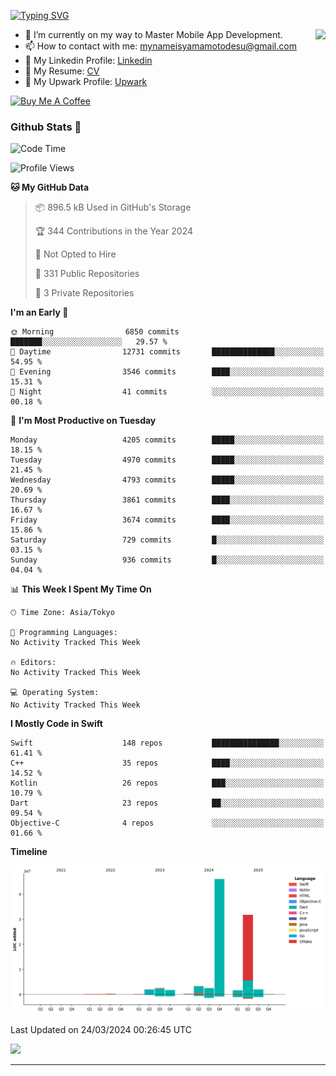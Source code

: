 
[![Typing SVG](https://readme-typing-svg.demolab.com/?lines=Thank+You+For+Visiting!!;You+Are+Welcome✨;I+am+Kyo+Yamamoto;Mobile+Developer)](https://git.io/typing-svg)
<p>
<img align="right" src="https://media.giphy.com/media/26ufdb3cYKwbRtYVW/giphy.gif" style="max-width:100%;" height="150px">

- 🌱 I’m currently on my way to Master Mobile App Development.
- 📫 How to contact with me: mynameisyamamotodesu@gmail.com
- 🔗 My Linkedin Profile: [Linkedin](https://www.linkedin.com/in/kyo-yamamoto-a2ab50239)
- 🔗 My Resume: [CV](https://www.kickresume.com/cv/ZWKvXV/)
- 🔗 My Upwark Profile: [Upwark](https://www.upwork.com/freelancers/~01aa9115102bb4af25)

<a href="https://www.buymeacoffee.com/kyoyamamoto" target="_blank"><img src="https://cdn.buymeacoffee.com/buttons/default-orange.png" alt="Buy Me A Coffee" height="41" width="174"></a>

### Github Stats 🥇 
<!--START_SECTION:waka-->
![Code Time](http://img.shields.io/badge/Code%20Time-669%20hrs%2039%20mins-blue)

![Profile Views](http://img.shields.io/badge/Profile%20Views-0-blue)

**🐱 My GitHub Data** 

> 📦 896.5 kB Used in GitHub's Storage 
 > 
> 🏆 344 Contributions in the Year 2024
 > 
> 🚫 Not Opted to Hire
 > 
> 📜 331 Public Repositories 
 > 
> 🔑 3 Private Repositories 
 > 
**I'm an Early 🐤** 

```text
🌞 Morning                6850 commits        ███████░░░░░░░░░░░░░░░░░░   29.57 % 
🌆 Daytime                12731 commits       ██████████████░░░░░░░░░░░   54.95 % 
🌃 Evening                3546 commits        ████░░░░░░░░░░░░░░░░░░░░░   15.31 % 
🌙 Night                  41 commits          ░░░░░░░░░░░░░░░░░░░░░░░░░   00.18 % 
```
📅 **I'm Most Productive on Tuesday** 

```text
Monday                   4205 commits        █████░░░░░░░░░░░░░░░░░░░░   18.15 % 
Tuesday                  4970 commits        █████░░░░░░░░░░░░░░░░░░░░   21.45 % 
Wednesday                4793 commits        █████░░░░░░░░░░░░░░░░░░░░   20.69 % 
Thursday                 3861 commits        ████░░░░░░░░░░░░░░░░░░░░░   16.67 % 
Friday                   3674 commits        ████░░░░░░░░░░░░░░░░░░░░░   15.86 % 
Saturday                 729 commits         █░░░░░░░░░░░░░░░░░░░░░░░░   03.15 % 
Sunday                   936 commits         █░░░░░░░░░░░░░░░░░░░░░░░░   04.04 % 
```


📊 **This Week I Spent My Time On** 

```text
🕑︎ Time Zone: Asia/Tokyo

💬 Programming Languages: 
No Activity Tracked This Week

🔥 Editors: 
No Activity Tracked This Week

💻 Operating System: 
No Activity Tracked This Week
```

**I Mostly Code in Swift** 

```text
Swift                    148 repos           ███████████████░░░░░░░░░░   61.41 % 
C++                      35 repos            ████░░░░░░░░░░░░░░░░░░░░░   14.52 % 
Kotlin                   26 repos            ███░░░░░░░░░░░░░░░░░░░░░░   10.79 % 
Dart                     23 repos            ██░░░░░░░░░░░░░░░░░░░░░░░   09.54 % 
Objective-C              4 repos             ░░░░░░░░░░░░░░░░░░░░░░░░░   01.66 % 
```



**Timeline**

![Lines of Code chart](https://raw.githubusercontent.com/YamamotoDesu/YamamotoDesu/main/assets/bar_graph.png)


 Last Updated on 24/03/2024 00:26:45 UTC
<!--END_SECTION:waka-->

![](https://github-profile-summary-cards.vercel.app/api/cards/profile-details?username=YamamotoDesu&theme=vue)

----
